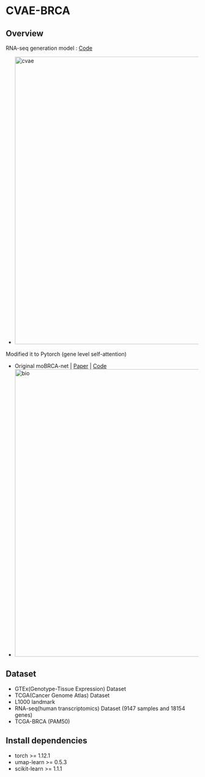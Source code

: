 # CVAE-BRCA

Overview
----------
RNA-seq generation model : [Code](https://github.com/HyunSBong/CVAE-RNA-seq)
- <img width="749" alt="cvae" src="https://github.com/HyunSBong/CVAE-BRCA/assets/69189272/82f10eb6-8cd4-4d3e-acb5-763c43996529">


Modified it to Pytorch (gene level self-attention)
- Original moBRCA-net | [Paper](https://bmcbioinformatics.biomedcentral.com/articles/10.1186/s12859-023-05273-5) | [Code](https://github.com/cbi-bioinfo/moBRCA-net)
- <img width="749" alt="bio" src="https://github.com/HyunSBong/CVAE-BRCA/assets/69189272/d2ef2ea4-7f16-4e2b-9b50-4d5fb6c8d8ed">


Dataset
----------
- GTEx(Genotype-Tissue Expression) Dataset
- TCGA(Cancer Genome Atlas) Dataset
- L1000 landmark 
- RNA-seq(human transcriptomics) Dataset (9147 samples and 18154 genes)
- TCGA-BRCA (PAM50)

Install dependencies
----------
- torch >= 1.12.1
- umap-learn >= 0.5.3
- scikit-learn >= 1.1.1
